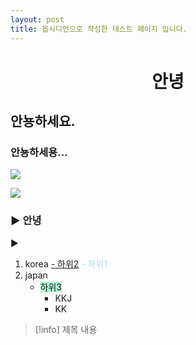 ```yaml
---
layout: post
title: 옵시디언으로 작성한 테스트 페이지 입니다.
---
```




# <center>안녕</center>







## 안뇽하세요.

### 안뇽하세용...
![](kiwi2.png)




![](car2.jpg)




### ▶ 안녕

▶


1. korea
	<u>- 하위2</u>
	<font color="#b7dde8">- 하위1</font>
2. japan
	- <span style="background:#affad1"> 하위3</span>
		- KKJ
		- KK



> [!info] 제목
> 내용

